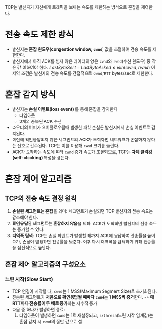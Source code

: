 TCP는 발신지가 자신에게 트래픽을 보내는 속도를 제한하는 방식으로 혼잡을 제어한다.
# 전송 속도 제한 방식
- 발신지는 **혼잡 윈도우(congestion window, `cwnd`)** 값을 조절하여 전송 속도를 제한한다.
- 발신지에서 아직 ACK를 받지 않은 데이터의 양은 `cwnd`와 `rwnd`(수신 윈도우) 중 작은 값 이하여야 한다.
  $LastByteSent - LastByteAcked \leq min(cwnd, rwnd)$
  이 제약 조건은 발신지의 전송 속도를 간접적으로 `cwnd/RTT` bytes/sec로 제한한다.
# 혼잡 감지 방식
- 발신지는 **손실 이벤트(loss event)** 를 통해 혼잡을 감지한다.
	- 타임아웃
	- 3개의 중복된 ACK 수신
- 라우터의 버퍼가 오버플로우될때 발생한 패킷 손실은 발신지에서 손실 이벤트로 감지된다.
- 이전에 확인응답되지 않은 세그먼트의 ACK가 도착하면 네트워크가 혼잡하지 않다는 신호로 간주된다. TCP는 이를 이용해 `cwnd` 크기를 늘린다.
- ACK가 도착하는 속도에 따라 `cwnd` 증가 속도가 조절되므로, TCP는 **자체 클럭킹(self-clocking)** 특성을 갖는다.
# 혼잡 제어 알고리즘
## TCP의 전송 속도 결정 원칙
1. **손실된 세그먼트는 혼잡**을 의미: 세그먼트가 손실되면 TCP 발신지의 전송 속도는 감소해야 한다.
2. **확인응답된 세그먼트는 혼잡하지 않음**을 의미: ACK가 도착하면 발신지의 전송 속도는 증가할 수 있다.
3. **대역폭 탐색**: TCP는 손실 이벤트가 발생할 때까지 ACK에 응답하여 전송률을 높이다가, 손실이 발생하면 전송률을 낮춘다. 이후 다시 대역폭을 탐색하기 위해 전송률을 점진적으로 높인다.
## 혼잡 제어 알고리즘의 구성요소
### 느린 시작(Slow Start)
- TCP 연결이 시작될 때, `cwnd`는 1 MSS(Maximum Segment Size)로 초기화된다.
- 전송된 세그먼트가 **처음으로 확인응답될 때마다 `cwnd`는 1 MSS씩 증가**한다. -> **매 RTT마다 전송률이 두 배로 증가**하는 지수적 증가
- 다음 중 하나가 발생하면 종료:
	1. 타임아웃이 발생하면 `cwnd`는 1로 재설정되고, `ssthresh`(느린 시작 임계값)는 혼잡 감지 시 `cwnd`의 절반 값으로 설
